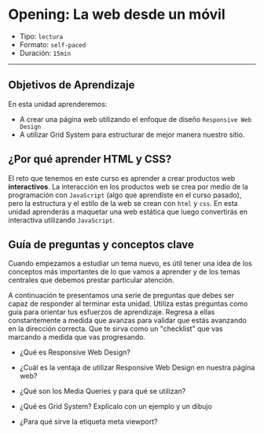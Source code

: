 # Opening: La web desde un móvil

- Tipo: `lectura`
- Formato: `self-paced`
- Duración: `15min`

***

## Objetivos de Aprendizaje

En esta unidad aprenderemos:

- A crear una página web utilizando el enfoque de diseño `Responsive Web Design`
- A utilizar Grid System para estructurar de mejor manera nuestro sitio.

## ¿Por qué aprender HTML y CSS?

El reto que tenemos en este curso es aprender a crear productos web
**interactivos**. La interacción en los productos web se crea por medio de la
programación con `JavaScript` (algo que aprendiste en el curso pasado), pero la
estructura y el estilo de la web se crean con `html` y `css`. En esta unidad
aprenderás a maquetar una web estática que luego convertirás en
interactiva utilizando `JavaScript`.

## Guía de preguntas y conceptos clave

Cuando empezamos a estudiar un tema nuevo, es útil tener una idea de los
conceptos más importantes de lo que vamos a aprender y de los temas centrales
que debemos prestar particular atención.

A continuación te presentamos una serie de preguntas que debes ser capaz de
responder al terminar esta unidad. Utiliza estas preguntas como guía para
orientar tus esfuerzos de aprendizaje. Regresa a ellas constantemente a
medida que avanzas para validar que estás avanzando en la dirección correcta.
Que te sirva como un "checklist" que vas marcando a medida que vas progresando.

- ¿Qué es Responsive Web Design?

- ¿Cuál es la ventaja de utilizar Responsive Web Design en nuestra página web?

- ¿Qué son los Media Queries y para qué se utilizan?

- ¿Qué es Grid System? Explícalo con un ejemplo y un dibujo

- ¿Para qué sirve la etiqueta meta viewport?